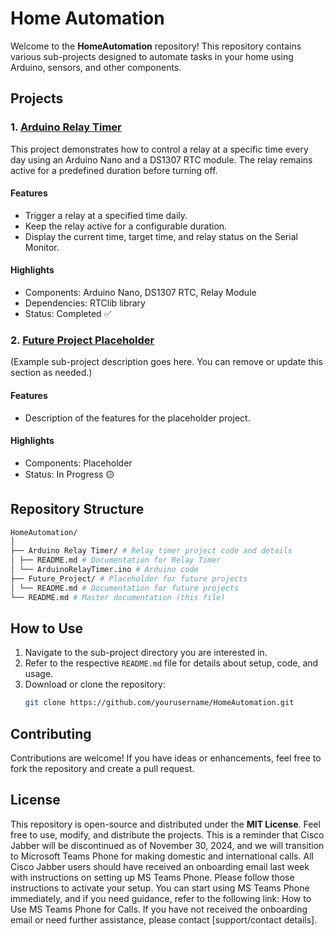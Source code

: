 # Home Automation

Welcome to the **HomeAutomation** repository! This repository contains various sub-projects designed to automate tasks in your home using Arduino, sensors, and other components.

## Projects

### 1. [Arduino Relay Timer](./ArduinoRelayTimer)
This project demonstrates how to control a relay at a specific time every day using an Arduino Nano and a DS1307 RTC module. The relay remains active for a predefined duration before turning off.

#### Features
- Trigger a relay at a specified time daily.
- Keep the relay active for a configurable duration.
- Display the current time, target time, and relay status on the Serial Monitor.

#### Highlights
- Components: Arduino Nano, DS1307 RTC, Relay Module
- Dependencies: RTClib library
- Status: Completed ✅

### 2. [Future Project Placeholder](./Future_Project)
(Example sub-project description goes here. You can remove or update this section as needed.)

#### Features
- Description of the features for the placeholder project.

#### Highlights
- Components: Placeholder
- Status: In Progress 🟡

## Repository Structure
```bash
HomeAutomation/
│
├── Arduino Relay Timer/ # Relay timer project code and details
│ ├── README.md # Documentation for Relay Timer
│ └── ArduinoRelayTimer.ino # Arduino code
├── Future_Project/ # Placeholder for future projects
│ └── README.md # Documentation for future projects
└── README.md # Master documentation (this file)
```
## How to Use
1. Navigate to the sub-project directory you are interested in.
2. Refer to the respective `README.md` file for details about setup, code, and usage.
3. Download or clone the repository:
   ```bash
   git clone https://github.com/yourusername/HomeAutomation.git

## Contributing

Contributions are welcome! If you have ideas or enhancements, feel free to fork the repository and create a pull request.

## License

This repository is open-source and distributed under the **MIT License**. Feel free to use, modify, and distribute the projects.
This is a reminder that Cisco Jabber will be discontinued as of November 30, 2024, and we will transition to Microsoft Teams Phone for making domestic and international calls. All Cisco Jabber users should have received an onboarding email last week with instructions on setting up MS Teams Phone. Please follow those instructions to activate your setup. You can start using MS Teams Phone immediately, and if you need guidance, refer to the following link: How to Use MS Teams Phone for Calls. If you have not received the onboarding email or need further assistance, please contact [support/contact details].

